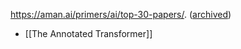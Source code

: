 https://aman.ai/primers/ai/top-30-papers/. ([archived](https://web.archive.org/web/20250307201602/https://aman.ai/primers/ai/top-30-papers/))

- [[The Annotated Transformer]]

